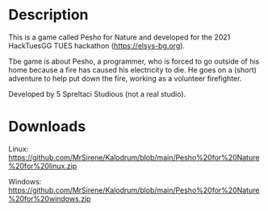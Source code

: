 # Description
This is a game called Pesho for Nature and developed for the 2021 HackTuesGG TUES hackathon (https://elsys-bg.org).

Tbe game is about Pesho, a programmer, who is forced to go outside of his home because a fire has caused his electricity to die. He goes on a (short) adventure to help put down the fire, working as a volunteer firefighter. 

Developed by 5 Spreltaci Studious (not a real studio).

# Downloads
Linux:
https://github.com/MrSirene/Kalodrum/blob/main/Pesho%20for%20Nature%20for%20linux.zip

Windows:
https://github.com/MrSirene/Kalodrum/blob/main/Pesho%20for%20Nature%20for%20windows.zip
